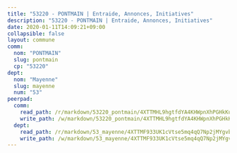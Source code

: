 ```yaml
---
title: "53220 - PONTMAIN | Entraide, Annonces, Initiatives"
description: "53220 - PONTMAIN | Entraide, Annonces, Initiatives"
date: 2020-01-11T14:09:21+09:00
collapsible: false
layout: commune
comm:
  nom: "PONTMAIN"
  slug: pontmain
  cp: "53220"
dept:
  nom: "Mayenne"
  slug: mayenne
  num: "53"
peerpad:
  comm:
    read_path: /r/markdown/53220_pontmain/4XTTMHL9hgtfdYA4KHWpnXhPGHkKuQzF5sXzbE8i41foK6N9T
    write_path: /w/markdown/53220_pontmain/4XTTMHL9hgtfdYA4KHWpnXhPGHkKuQzF5sXzbE8i41foK6N9T-K3TgTrt4dYrZyLw9ZWs3yipJGJEUMfdtBnDQNXFtoMWxN3SKuti8pG5PgxX4ki2KvfaqKrUWyXUsAvZ67KzR1PR8P4kjwB31ehXYTT8koWaksW5XHQKZiTuuFMzd4G1NjfErfHcy
  dept:
    read_path: /r/markdown/53_mayenne/4XTTMF933UK1cVtse5mq4qQ7Np2jMYgvbp6qouY9MWyoeWY43
    write_path: /w/markdown/53_mayenne/4XTTMF933UK1cVtse5mq4qQ7Np2jMYgvbp6qouY9MWyoeWY43-K3TgUcgqTBNoSTxPqkZ94HV7ydPjBnvnBue9tEiK9jakhdXjxdo4Br4iK1oa2CDh4yEVWX1tFyjU9wvcKRuNLDocpAE5TJXkqSv2docSVtfLpqmkB6Zf1obqgGj7oAqY4ytCV5Es
---
```


